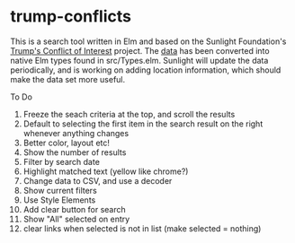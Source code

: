# trump-conflicts

This is a search tool written in Elm and based on the Sunlight Foundation's [Trump's Conflict of Interest](https://sunlightfoundation.com/tracking-trumps-conflicts-of-interest/) project. The [data](https://docs.google.com/spreadsheets/d/1-_vJDLlCtd94zaieFeB2qdLB9WUdNPIryWBFNuXAAZ8/edit#gid=0) has been converted into native Elm types found in src/Types.elm. Sunlight will update the data periodically, and is working on adding location information, which should make the data set more useful.

To Do

1. Freeze the seach criteria at the top, and scroll the results
2. Default to selecting the first item in the search result on the right whenever anything changes
3. Better color, layout etc!
4. Show the number of results
5. Filter by search date
6. Highlight matched text (yellow like chrome?)
7. Change data to CSV, and use a decoder
8. Show current filters
9. Use Style Elements
10. Add clear button for search
11. Show "All" selected on entry
12. clear links when selected is not in list (make selected = nothing)
